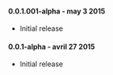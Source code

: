 #### 0.0.1.001-alpha - may 3 2015
* Initial release

#### 0.0.1-alpha - avril 27 2015
* Initial release
